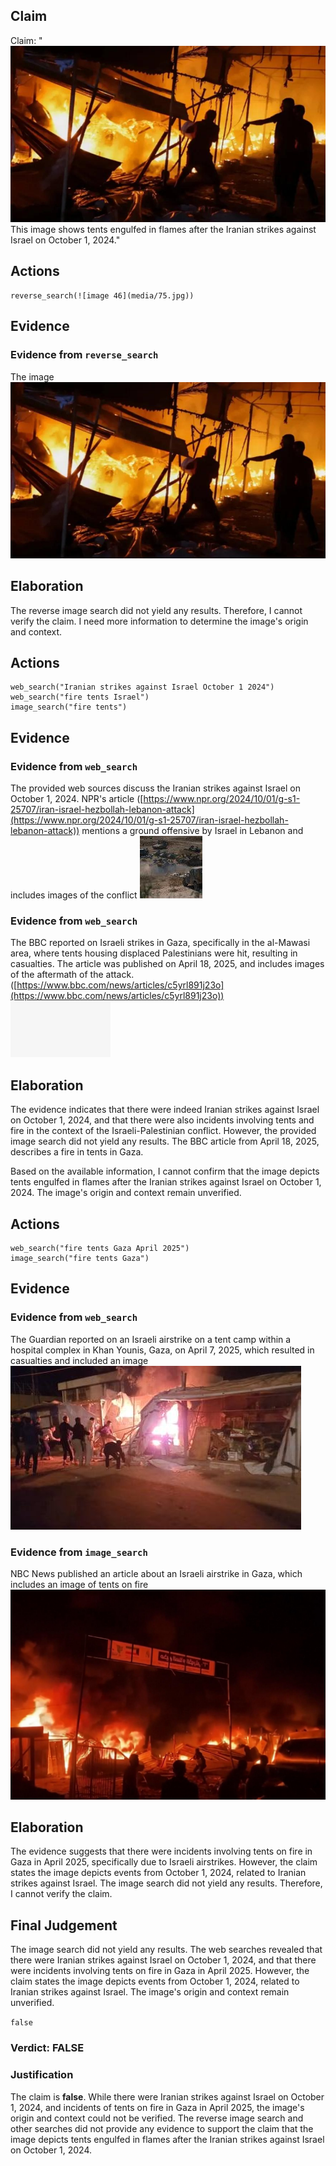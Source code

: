 ## Claim
Claim: "![image 46](media/75.jpg) This image shows tents engulfed in flames after the Iranian strikes against Israel on October 1, 2024."

## Actions
```
reverse_search(![image 46](media/75.jpg))
```

## Evidence
### Evidence from `reverse_search`
The image ![image 46](media/75.jpg)

## Elaboration
The reverse image search did not yield any results. Therefore, I cannot verify the claim. I need more information to determine the image's origin and context.


## Actions
```
web_search("Iranian strikes against Israel October 1 2024")
web_search("fire tents Israel")
image_search("fire tents")
```

## Evidence
### Evidence from `web_search`
The provided web sources discuss the Iranian strikes against Israel on October 1, 2024. NPR's article ([https://www.npr.org/2024/10/01/g-s1-25707/iran-israel-hezbollah-lebanon-attack](https://www.npr.org/2024/10/01/g-s1-25707/iran-israel-hezbollah-lebanon-attack)) mentions a ground offensive by Israel in Lebanon and includes images of the conflict ![image 2128](media/2025-07-20_11-01-1753009292-769516.jpg)

### Evidence from `web_search`
The BBC reported on Israeli strikes in Gaza, specifically in the al-Mawasi area, where tents housing displaced Palestinians were hit, resulting in casualties. The article was published on April 18, 2025, and includes images of the aftermath of the attack. ([https://www.bbc.com/news/articles/c5yrl891j23o](https://www.bbc.com/news/articles/c5yrl891j23o)) ![image 13290](media/2025-08-31_15-55-1756655724-951966.jpg)

## Elaboration
The evidence indicates that there were indeed Iranian strikes against Israel on October 1, 2024, and that there were also incidents involving tents and fire in the context of the Israeli-Palestinian conflict. However, the provided image search did not yield any results. The BBC article from April 18, 2025, describes a fire in tents in Gaza.

Based on the available information, I cannot confirm that the image depicts tents engulfed in flames after the Iranian strikes against Israel on October 1, 2024. The image's origin and context remain unverified.


## Actions
```
web_search("fire tents Gaza April 2025")
image_search("fire tents Gaza")
```

## Evidence
### Evidence from `web_search`
The Guardian reported on an Israeli airstrike on a tent camp within a hospital complex in Khan Younis, Gaza, on April 7, 2025, which resulted in casualties and included an image ![image 13297](media/2025-08-31_15-55-1756655753-311991.jpg)

### Evidence from `image_search`
NBC News published an article about an Israeli airstrike in Gaza, which includes an image of tents on fire ![image 13331](media/2025-08-31_15-57-1756655853-555228.jpg)

## Elaboration
The evidence suggests that there were incidents involving tents on fire in Gaza in April 2025, specifically due to Israeli airstrikes. However, the claim states the image depicts events from October 1, 2024, related to Iranian strikes against Israel. The image search did not yield any results. Therefore, I cannot verify the claim.


## Final Judgement
The image search did not yield any results. The web searches revealed that there were Iranian strikes against Israel on October 1, 2024, and that there were incidents involving tents on fire in Gaza in April 2025. However, the claim states the image depicts events from October 1, 2024, related to Iranian strikes against Israel. The image's origin and context remain unverified.

`false`

### Verdict: FALSE

### Justification
The claim is **false**. While there were Iranian strikes against Israel on October 1, 2024, and incidents of tents on fire in Gaza in April 2025, the image's origin and context could not be verified. The reverse image search and other searches did not provide any evidence to support the claim that the image depicts tents engulfed in flames after the Iranian strikes against Israel on October 1, 2024.
